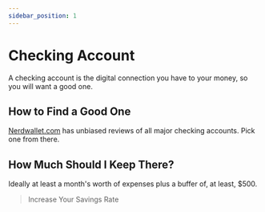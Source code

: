 ```yaml
---
sidebar_position: 1
---
```


# Checking Account

A checking account is the digital connection you have to your money, so you will want a good one.

## How to Find a Good One

[Nerdwallet.com](https://www.nerdwallet.com/rates/banking/checking-accounts?trk=nw_gn_5.0) has unbiased reviews of all major checking accounts. Pick one from there.

## How Much Should I Keep There?

Ideally at least a month's worth of expenses plus a buffer of, at least, $500.

>Increase Your Savings Rate